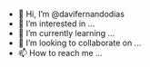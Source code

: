 - 👋 Hi, I’m @davifernandodias
- 👀 I’m interested in ...
- 🌱 I’m currently learning ...
- 💞️ I’m looking to collaborate on ...
- 📫 How to reach me ...

<!---
davifernandodias/davifernandodias is a ✨ special ✨ repository because its `README.md` (this file) appears on your GitHub profile.
You can click the Preview link to take a look at your changes.
--->
